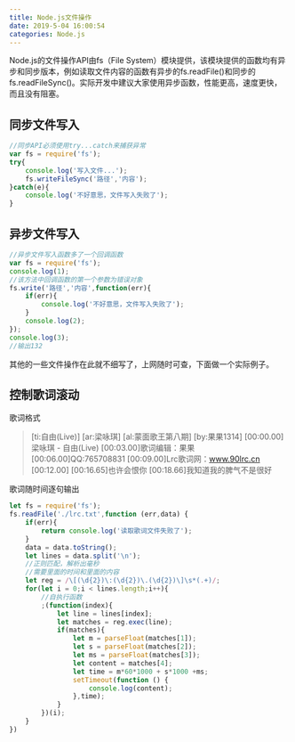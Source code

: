 ```yaml
---
title: Node.js文件操作
date: 2019-5-04 16:00:54
categories: Node.js
---
```


Node.js的文件操作API由fs（File System）模块提供，该模块提供的函数均有异步和同步版本，例如读取文件内容的函数有异步的fs.readFile()和同步的fs.readFileSync()。实际开发中建议大家使用异步函数，性能更高，速度更快，而且没有阻塞。

## 同步文件写入

```js
//同步API必须使用try...catch来捕获异常
var fs = require('fs');
try{
    console.log('写入文件...');
    fs.writeFileSync('路径','内容');
}catch(e){
    console.log('不好意思，文件写入失败了');
}
```

<!--more-->

## 异步文件写入

```js
//异步文件写入函数多了一个回调函数
var fs = require('fs');
console.log(1);
//该方法中回调函数的第一个参数为错误对象
fs.write('路径','内容',function(err){
    if(err){
        console.log('不好意思，文件写入失败了');
    }
    console.log(2);
});
console.log(3);
//输出132
```

其他的一些文件操作在此就不细写了，上网随时可查，下面做一个实际例子。

## 控制歌词滚动

歌词格式

> [ti:自由(Live)]
> [ar:梁咏琪]
> [al:蒙面歌王第八期]
> [by:果果1314]
> [00:00.00]梁咏琪 - 自由(Live)
> [00:03.00]歌词编辑：果果
> [00:06.00]QQ:765708831
> [00:09.00]Lrc歌词网：www.90lrc.cn
> [00:12.00]
> [00:16.65]也许会恨你
> [00:18.66]我知道我的脾气不是很好

歌词随时间逐句输出

```js
let fs = require('fs');
fs.readFile('./lrc.txt',function (err,data) {
    if(err){
        return console.log('读取歌词文件失败了');
    }
    data = data.toString();
    let lines = data.split('\n');
    //正则匹配，解析出毫秒
    //需要里面的时间和里面的内容
    let reg = /\[(\d{2})\:(\d{2})\.(\d{2})\]\s*(.+)/;
    for(let i = 0;i < lines.length;i++){
        //自执行函数
        ;(function(index){
            let line = lines[index];
            let matches = reg.exec(line);
            if(matches){
                let m = parseFloat(matches[1]);
                let s = parseFloat(matches[2]);
                let ms = parseFloat(matches[3]);
                let content = matches[4];
                let time = m*60*1000 + s*1000 +ms;
                setTimeout(function () {
                    console.log(content);
                },time);
            }
        })(i);
    }
})
```


